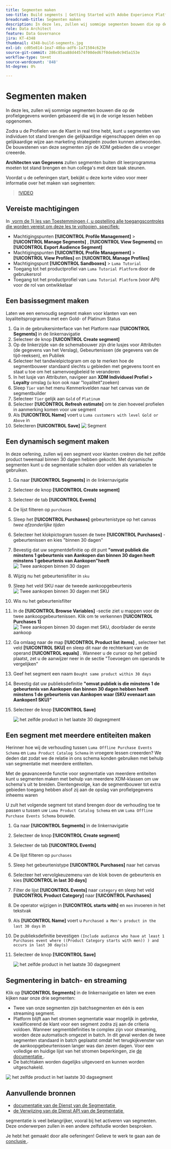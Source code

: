 ```yaml
---
title: Segmenten maken
seo-title: Build segments | Getting Started with Adobe Experience Platform for Data Architects and Data Engineers
breadcrumb-title: Segmenten maken
description: In deze les, zullen wij sommige segmenten bouwen die op de profielgegevens worden gebaseerd die wij in de vorige lessen hebben ingegeten.
role: Data Architect
feature: Data Governance
jira: KT-4348
thumbnail: 4348-build-segments.jpg
exl-id: cd05e814-1ea7-48ba-adf6-1a71504c623e
source-git-commit: 286c85aa88d44574f00ded67f0de8e0c945a153e
workflow-type: tm+mt
source-wordcount: '848'
ht-degree: 0%

---
```


# Segmenten maken

<!-- 30 min-->
In deze les, zullen wij sommige segmenten bouwen die op de profielgegevens worden gebaseerd die wij in de vorige lessen hebben opgenomen.

Zodra u de Profielen van de Klant in real time hebt, kunt u segmenten van individuen tot stand brengen die gelijkaardige eigenschappen delen en op gelijkaardige wijze aan marketing strategieën zouden kunnen antwoorden. De bouwstenen van deze segmenten zijn de XDM gebieden die u vroeger creeerde.

**Architecten van Gegevens** zullen segmenten buiten dit leerprogramma moeten tot stand brengen en hun collega&#39;s met deze taak steunen.

Voordat u de oefeningen start, bekijkt u deze korte video voor meer informatie over het maken van segmenten:
>[!VIDEO](https://video.tv.adobe.com/v/27254?learn=on&enablevpops)


## Vereiste machtigingen

In [&#x200B; vorm de 1&rbrace; les van Toestemmingen &lbrace;, u opstelling alle toegangscontroles die worden vereist om deze les te voltooien, specifiek:](configure-permissions.md)

* Machtigingspunten **[!UICONTROL Profile Management]** > **[!UICONTROL Manage Segments]** , **[!UICONTROL View Segments]** en **[!UICONTROL Export Audience Segment]**
* Machtigingspunten **[!UICONTROL Profile Management]** > **[!UICONTROL View Profiles]** en **[!UICONTROL Manage Profiles]**
* Machtigingspunt **[!UICONTROL Sandboxes]** > `Luma Tutorial`
* Toegang tot het productprofiel van `Luma Tutorial Platform` door de gebruikersrol
* Toegang tot het productprofiel van `Luma Tutorial Platform` (voor API) voor de rol van ontwikkelaar

## Een basissegment maken

Laten we een eenvoudig segment maken voor klanten van een loyaliteitsprogramma met een Gold- of Platinum Status

1. Ga in de gebruikersinterface van het Platform naar **[!UICONTROL Segments]** in de linkernavigatie
1. Selecteer de knop **[!UICONTROL Create segment]**
1. Op de linkerzijde van de schemabouwer zijn drie lusjes voor Attributen (de gegevens van het Verslag), Gebeurtenissen (de gegevens van de tijd-reeksen), en Publiek
1. Selecteer het tandwielpictogram om op te merken hoe de segmentbouwer standaard slechts u gebieden met gegevens toont en staat u toe om het samenvoegbeleid te veranderen
1. In het lusje van Attributen, navigeer aan **XDM Individueel Profiel > Loyalty** omslag (u kon ook naar &quot;loyaliteit&quot;zoeken)
1. Sleep `Tier` van het menu Kenmerkvelden naar het canvas van de segmentbuilder
1. Selecteer `Tier` gelijk aan `Gold` of `Platinum`
1. Selecteer **[!UICONTROL Refresh estimate]** om te zien hoeveel profielen in aanmerking komen voor uw segment
1. Als **[!UICONTROL Name]** voert u `Luma customers with level Gold or Above` in
1. Selecteren **[!UICONTROL Save]**
   ![&#x200B; Segment &#x200B;](assets/segment-goldOrAbove.png)

<!--## Build a sequential segment-->

## Een dynamisch segment maken

In deze oefening, zullen wij een segment voor klanten creëren die het zelfde product tweemaal binnen 30 dagen hebben gekocht. Met dynamische segmenten kunt u de segmentatie schalen door velden als variabelen te gebruiken.

1. Ga naar **[!UICONTROL Segments]** in de linkernavigatie
1. Selecteer de knop **[!UICONTROL Create segment]**
1. Selecteer de tab **[!UICONTROL Events]**
1. De lijst filteren op `purchases`
1. Sleep het **[!UICONTROL Purchases]** gebeurtenistype op het canvas _twee afzonderlijke tijden_
1. Selecteer het klokpictogram tussen de twee **[!UICONTROL Purchases]** -gebeurtenissen en kies &quot;binnen 30 dagen&quot;
1. Bevestig dat uw segmentdefinitie op dit punt **&quot;omvat publiek die minstens 1 gebeurtenis van Aankopen dan binnen 30 dagen heeft minstens 1 gebeurtenis van Aankopen&quot;heeft**
   ![&#x200B; Twee aankopen binnen 30 dagen &#x200B;](assets/segment-twoPurchases.png)
1. Wijzig nu het gebeurtenisfilter in `sku`
1. Sleep het veld SKU naar de tweede aankoopgebeurtenis
   ![&#x200B; Twee aankopen binnen 30 dagen met SKU &#x200B;](assets/segment-twoPurchases-addSku.png)
1. Wis nu het gebeurtenisfilter
1. In de **[!UICONTROL Browse Variables]** -sectie ziet u mappen voor de twee aankoopgebeurtenissen. Klik om te verkennen **[!UICONTROL Purchases 1]**\
   ![&#x200B; Twee aankopen binnen 30 dagen met SKU, doorblader de eerste aankoop &#x200B;](assets/segment-twoPurchases-browsePurchaseOne.png)
1. Ga omlaag naar de map **[!UICONTROL Product list items]** , selecteer het veld **[!UICONTROL SKU]** en sleep dit naar de rechterkant van de operand **[!UICONTROL equals]** . Wanneer u de cursor op het gebied plaatst, zet u de aanwijzer neer in de sectie &quot;Toevoegen om operands te vergelijken&quot;
1. Geef het segment een naam `Bought same product within 30 days`
1. Bevestig dat uw publieksdefinitie **&quot;omvat publiek is die minstens 1 de gebeurtenis van Aankopen dan binnen 30 dagen hebben heeft minstens 1 de gebeurtenis van Aankopen waar (SKU evenaart aan Aankopen1 SKU)&quot;**
1. Selecteer de knop **[!UICONTROL Save]**

   ![&#x200B; het zelfde product in het laatste 30 dagsegment &#x200B;](assets/segment-boughtSameProduct.png)

## Een segment met meerdere entiteiten maken

Herinner hoe wij de verhouding tussen `Luma Offline Purchase Events Schema` en `Luma Product Catalog Schema` in vroegere lessen creeerden? We deden dat zodat we de relatie in ons schema konden gebruiken met behulp van segmentatie met meerdere entiteiten.

Met de geavanceerde functie voor segmentatie van meerdere entiteiten kunt u segmenten maken met behulp van meerdere XDM-klassen om uw schema&#39;s uit te breiden. Dientengevolge, kan de segmentbouwer tot extra gebieden toegang hebben alsof zij aan de opslag van profielgegevens inheems waren

U zult het volgende segment tot stand brengen door de verhouding toe te passen u tussen uw `Luma Product Catalog Schema` en uw `Luma Offline Purchase Events Schema` bouwde.

1. Ga naar **[!UICONTROL Segments]** in de linkernavigatie
1. Selecteer de knop **[!UICONTROL Create segment]**
1. Selecteer de tab **[!UICONTROL Events]**
1. De lijst filteren op `purchases`
1. Sleep het gebeurtenistype **[!UICONTROL Purchases]** naar het canvas
1. Selecteer het vervolgkeuzemenu van de klok boven de gebeurtenis en kies **[!UICONTROL in last 30 days]**
1. Filter de lijst **[!UICONTROL Events]** naar `category` en sleep het veld **[!UICONTROL Product Category]** naar **[!UICONTROL Purchases]**
1. De operator wijzigen in **[!UICONTROL starts with]** en `men` invoeren in het tekstvak
1. Als **[!UICONTROL Name]** voert u `Purchased a Men's product in the last 30 days` in
1. De publieksdefinitie bevestigen `(Include audience who have at least 1 Purchases event where ((Product Category starts with men)) ) and occurs in last 30 day(s)`
1. Selecteer de knop **[!UICONTROL Save]**

   ![&#x200B; het zelfde product in het laatste 30 dagsegment &#x200B;](assets/segment-purchasedMens.png)

## Segmentering in batch- en streaming

Klik op **[!UICONTROL Segments]** in de linkernavigatie en laten we even kijken naar onze drie segmenten:

* Twee van onze segmenten zijn batchsegmenten en één is een streaming segment.
* Platform blijft aan het stromen segmentatie waar mogelijk in gebreke, kwalificerend de klant voor een segment zodra zij aan de criteria voldoen. Wanneer segmentdefinities te complex zijn voor streaming, worden deze automatisch omgezet in batch. In dit geval werden de twee segmenten standaard in batch geplaatst omdat het terugkijkvenster van de aankoopgebeurtenissen langer was dan zeven dagen. Voor een volledige en huidige lijst van het stromen beperkingen, zie [&#x200B; de documentatie &#x200B;](https://experienceleague.adobe.com/docs/experience-platform/segmentation/ui/streaming-segmentation.html?lang=nl-NL).
* De batchtaken worden dagelijks uitgevoerd en kunnen worden uitgeschakeld.

![&#x200B; het zelfde product in het laatste 30 dagsegment &#x200B;](assets/segment-review.png)

## Aanvullende bronnen

* [&#x200B; documentatie van de Dienst van de Segmentatie &#x200B;](https://experienceleague.adobe.com/docs/experience-platform/segmentation/home.html?lang=nl-NL)
* [&#x200B; de Verwijzing van de Dienst API van de Segmentatie &#x200B;](https://www.adobe.io/experience-platform-apis/references/segmentation/)

segmentatie is veel belangrijker, vooral bij het activeren van segmenten. Deze onderwerpen zullen in een andere zelfstudie worden besproken.

Je hebt het gemaakt door alle oefeningen! Gelieve te werk te gaan aan de [&#x200B; conclusie &#x200B;](conclusion.md).
